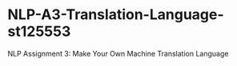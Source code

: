 # NLP-A3-Translation-Language-st125553
NLP Assignment 3: Make Your Own Machine Translation Language
